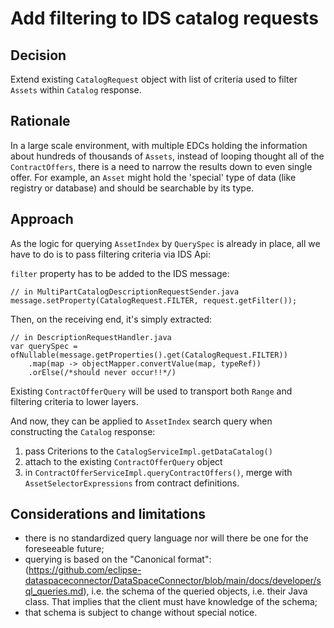# Add filtering to IDS catalog requests

## Decision

Extend existing `CatalogRequest` object with list of criteria used to filter `Assets` within `Catalog` response.

## Rationale

In a large scale environment, with multiple EDCs holding the information about hundreds of thousands of `Assets`, instead of 
looping thought all of the `ContractOffers`, there is a need to narrow the results down to even single offer. For example, an 
`Asset` might hold the 'special' type of data (like registry or database) and should be searchable by its type.

## Approach

As the logic for querying `AssetIndex` by `QuerySpec` is already in place, all we have to do is to pass filtering criteria via IDS Api:


`filter` property has to be added to the IDS message:

```
// in MultiPartCatalogDescriptionRequestSender.java
message.setProperty(CatalogRequest.FILTER, request.getFilter());
```

Then, on the receiving end, it's simply extracted:

```
// in DescriptionRequestHandler.java 
var querySpec = ofNullable(message.getProperties().get(CatalogRequest.FILTER))
    .map(map -> objectMapper.convertValue(map, typeRef))
    .orElse(/*should never occur!!*/)
```

Existing `ContractOfferQuery` will be used to transport both `Range` and filtering criteria to lower layers.

And now, they can be applied to `AssetIndex` search query when constructing the `Catalog` response:

1) pass Criterions to the `CatalogServiceImpl.getDataCatalog()`
2) attach to the existing `ContractOfferQuery` object
3) in `ContractOfferServiceImpl.queryContractOffers()`, merge with `AssetSelectorExpressions` from contract definitions.

## Considerations and limitations

- there is no standardized query language nor will there be one for the foreseeable future;
- querying is based on the "Canonical format": (https://github.com/eclipse-dataspaceconnector/DataSpaceConnector/blob/main/docs/developer/sql_queries.md),
  i.e. the schema of the queried objects, i.e. their Java class. That implies that the client must have knowledge of the schema; 
- that schema is subject to change without special notice.
